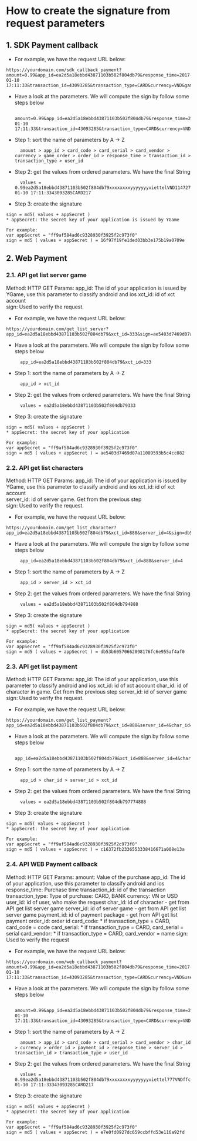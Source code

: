 # How to create the signature from request parameters

## 1. SDK Payment callback
- For example, we have the request URL below:
```
https://yourdomain.com/sdk_callback_payment?amount=0.99&app_id=ea2d5a18ebbd43871103b502f804db79&response_time=2017-01-10 17:11:33&transaction_id=43093285&transaction_type=CARD&currency=VND&game_order=1147277470600214&user_id=217&order_id=ffc9447c6c45b1d1a6ecbdfbd3a1aa21&card_code=xxxxxxxx&card_serial=yyyyyyy&card_vendor=viettel&sign=16f97f19fe1ded03bb3e175b19a0709e
```
- Have a look at the parameters. We will compute the sign by follow some steps below

		amount=0.99&app_id=ea2d5a18ebbd43871103b502f804db79&response_time=2017-01-10 17:11:33&transaction_id=43093285&transaction_type=CARD&currency=VND&game_order=1147277470600214&user_id=217&order_id=ffc9447c6c45b1d1a6ecbdfbd3a1aa21&card_code=xxxxxxxx&card_serial=yyyyyyy&card_vendor=viettel

- Step 1: sort the name of parameters by A → Z

		amount > app_id > card_code > card_serial > card_vendor > currency > game_order > order_id > response_time > transaction_id > transaction_type > user_id

- Step 2: get the values from ordered parameters. We have the final String

		values = 0.99ea2d5a18ebbd43871103b502f804db79xxxxxxxxyyyyyyyviettelVND1147277470600214ffc9447c6c45b1d1a6ecbdfbd3a1aa212017-01-10 17:11:3343093285CARD217

- Step 3: create the signature

```
sign = md5( values + appSecret )
* appSecret: the secret key of your application is issued by YGame

For example:
var appSecret = "ff9af584ad6c9328930f3925f2c973f0"
sign = md5 ( values + appSecret ) = 16f97f19fe1ded03bb3e175b19a0709e
```
## 2. Web Payment
### 2.1. API get list server game
Method: HTTP GET
Params:
app_id: The id of your application is issued by YGame, use this parameter to classify android and ios
xct_id: id of xct account  
sign: Used to verify the request.

- For example, we have the request URL below:
```
https://yourdomain.com/get_list_server?app_id=ea2d5a18ebbd43871103b502f804db79&xct_id=333&sign=ae5403d7469d07a11089593b5c4cc082
```
- Have a look at the parameters. We will compute the sign by follow some steps below

		app_id=ea2d5a18ebbd43871103b502f804db79&xct_id=333

- Step 1: sort the name of parameters by A → Z

		app_id > xct_id

- Step 2: get the values from ordered parameters. We have the final String

		values = ea2d5a18ebbd43871103b502f804db79333

- Step 3: create the signature

```
sign = md5( values + appSecret )
* appSecret: the secret key of your application

For example:
var appSecret = "ff9af584ad6c9328930f3925f2c973f0"
sign = md5 ( values + appSecret ) = ae5403d7469d07a11089593b5c4cc082
```
### 2.2. API get list characters
Method: HTTP GET
Params:
app_id: The id of your application is issued by YGame, use this parameter to classify android and ios
xct_id: id of xct account  
server_id: id of server game. Get from the previous step  
sign: Used to verify the request.

- For example, we have the request URL below:
```
https://yourdomain.com/get_list_character?app_id=ea2d5a18ebbd43871103b502f804db79&xct_id=888&server_id=4&sign=db53b60570662098176fc6e955af4af0
```
- Have a look at the parameters. We will compute the sign by follow some steps below

		app_id=ea2d5a18ebbd43871103b502f804db79&xct_id=888&server_id=4

- Step 1: sort the name of parameters by A → Z

		app_id > server_id > xct_id

- Step 2: get the values from ordered parameters. We have the final String

		values = ea2d5a18ebbd43871103b502f804db794888

- Step 3: create the signature

```
sign = md5( values + appSecret )
* appSecret: the secret key of your application

For example:
var appSecret = "ff9af584ad6c9328930f3925f2c973f0"
sign = md5 ( values + appSecret ) = db53b60570662098176fc6e955af4af0
```

### 2.3. API get list payment
Method: HTTP GET
Params:
app_id: The id of your application, use this parameter to classify android and ios
xct_id: id of xct account
char_id: id of character in game. Get from the previous step
server_id: id of server game
sign: Used to verify the request.

- For example, we have the request URL below:
```
https://yourdomain.com/get_list_payment?app_id=ea2d5a18ebbd43871103b502f804db79&xct_id=888&server_id=4&char_id=777&sign=c16372fb2336553338416671a008e13a
```
- Have a look at the parameters. We will compute the sign by follow some steps below

		app_id=ea2d5a18ebbd43871103b502f804db79&xct_id=888&server_id=4&char_id=777

- Step 1: sort the name of parameters by A → Z

		app_id > char_id > server_id > xct_id

- Step 2: get the values from ordered parameters. We have the final String

		values = ea2d5a18ebbd43871103b502f804db797774888

- Step 3: create the signature

```
sign = md5( values + appSecret )
* appSecret: the secret key of your application

For example:
var appSecret = "ff9af584ad6c9328930f3925f2c973f0"
sign = md5 ( values + appSecret ) = c16372fb2336553338416671a008e13a
```
### 2.4. API WEB Payment callback
Method: HTTP GET
Params:
amount:	Value of the purchase
app_id:	The id of your application, use this parameter to classify android and ios     
response_time: Purchase time
transaction_id:	id of the transaction
transaction_type: Type of purchase: CARD, BANK
currency: VN or USD
user_id: id of user, who make the request
char_id: id of character - get from API get list server game
server_id: id of server game - get from API get list server game
payment_id: id of payment package - get from API get list payment
order_id: order id
card_code: * if transaction_type = CARD, card_code = code
card_serial: * if transaction_type = CARD, card_serial = serial
card_vendor: * if transaction_type = CARD, card_vendor = name
sign: Used to verify the request

- For example, we have the request URL below:
```
https://yourdomain.com/web_callback_payment?amount=0.99&app_id=ea2d5a18ebbd43871103b502f804db79&response_time=2017-01-10 17:11:33&transaction_id=43093285&transaction_type=CARD&currency=VND&user_id=888&char_id=777&server_id=3&payment_id=22&order_id=ffc9447c6c45b1d1a6ecbdfbd3a1aa21&card_code=xxxxxxxx&card_serial=yyyyyyy&card_vendor=viettel&sign=e7e0fd0927dc659ccbffd53e116a92fd

```
- Have a look at the parameters. We will compute the sign by follow some steps below

		amount=0.99&app_id=ea2d5a18ebbd43871103b502f804db79&response_time=2017-01-10 17:11:33&transaction_id=43093285&transaction_type=CARD&currency=VND&user_id=888&char_id=777&server_id=3&payment_id=22&order_id=ffc9447c6c45b1d1a6ecbdfbd3a1aa21&card_code=xxxxxxxx&card_serial=yyyyyyy&card_vendor=viettel

- Step 1: sort the name of parameters by A → Z

		amount > app_id > card_code > card_serial > card_vendor > char_id > currency > order_id > payment_id > response_time > server_id > transaction_id > transaction_type > user_id

- Step 2: get the values from ordered parameters. We have the final String

		values = 0.99ea2d5a18ebbd43871103b502f804db79xxxxxxxxyyyyyyyviettel777VNDffc9447c6c45b1d1a6ecbdfbd3a1aa21222017-01-10 17:11:33343093285CARD217

- Step 3: create the signature

```
sign = md5( values + appSecret )
* appSecret: the secret key of your application

For example:
var appSecret = "ff9af584ad6c9328930f3925f2c973f0"
sign = md5 ( values + appSecret ) = e7e0fd0927dc659ccbffd53e116a92fd
```



